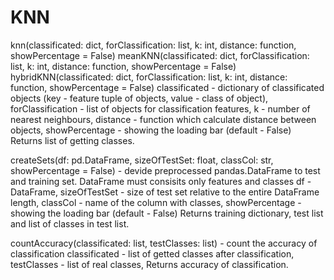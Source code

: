 # KNN
knn(classificated: dict, forClassification: list, k: int, distance: function, showPercentage = False)
meanKNN(classificated: dict, forClassification: list, k: int, distance: function, showPercentage = False)
hybridKNN(classificated: dict, forClassification: list, k: int, distance: function, showPercentage = False)
  classificated - dictionary of classificated objects (key - feature tuple of objects, value - class of object),
  forClassification - list of objects for classification features,
  k - number of nearest neighbours,
  distance - function which calculate distance between objects,
  showPercentage - showing the loading bar (default - False)
Returns list of getting classes.

createSets(df: pd.DataFrame, sizeOfTestSet: float, classCol: str, showPercentage = False) - devide preprocessed pandas.DataFrame to test and training set. DataFrame must consisits only features and classes
  df - DataFrame,
  sizeOfTestSet - size of test set relative to the entire DataFrame length,
  classCol - name of the column with classes,
  showPercentage - showing the loading bar (default - False)
Returns training dictionary, test list and list of classes in test list.

countAccuracy(classificated: list, testClasses: list) - count the accuracy of classification
  classificated - list of getted classes after classification,
  testClasses - list of real classes,
Returns accuracy of classification.
  
  

  
